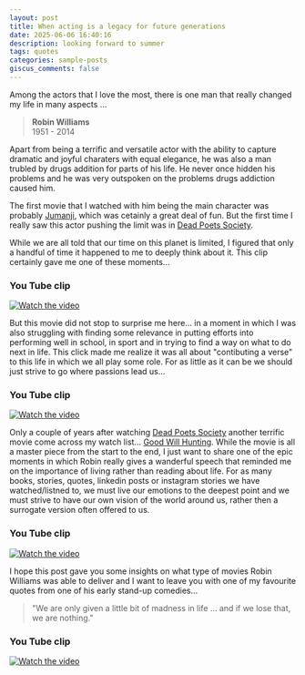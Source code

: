 ```yaml
---
layout: post
title: When acting is a legacy for future generations
date: 2025-06-06 16:40:16
description: looking forward to summer
tags: quotes
categories: sample-posts
giscus_comments: false
---
```




Among the actors that I love the most, there is one man that really changed my life in many aspects ... 

> **Robin Williams**   
> 1951 - 2014


Apart from being a terrific and versatile actor with the ability to capture dramatic and joyful charaters with equal elegance, he was also a man trubled by drugs addition for parts of his life. He never once hidden his problems and he was very outspoken on the problems drugs addiction caused him. 

The first movie that I watched with him being the main character was probably [Jumanji](https://en.wikipedia.org/wiki/Jumanji), which was cetainly a great deal of fun. But the first time I really saw this actor pushing the limit was in [Dead Poets Society](https://en.wikipedia.org/wiki/Dead_Poets_Society).


While we are all told that our time on this planet is limited, I figured that only a handful of time it happened to me to deeply think about it. This clip certainly gave me one of these moments... 


### You Tube clip
[![Watch the video](https://img.youtube.com/vi/vi0Lbjs5ECI/hqdefault.jpg)](https://www.youtube.com/watch?v=vi0Lbjs5ECI)


But this movie did not stop to surprise me here... in a moment in which I was also struggling with finding some relevance in putting efforts into performing well in school, in sport and in trying to find a way on what to do next in life. This click made me realize it was all about "contibuting a verse" to this life in which we all play some role. For as little as it can be we should just strive to go where passions lead us...

### You Tube clip
[![Watch the video](https://img.youtube.com/vi/Wey8nauEyA4/hqdefault.jpg)](https://www.youtube.com/watch?v=Wey8nauEyA4I)


Only a couple of years after watching [Dead Poets Society](https://en.wikipedia.org/wiki/Dead_Poets_Society) another terrific movie come across my watch list... [Good Will Hunting](https://en.wikipedia.org/wiki/Good_Will_Hunting). While the movie is all a master piece from the start to the end, I just want to share one of the epic moments in which Robin really gives a wanderful speech that reminded me on the importance of living rather than reading about life. For as many books, stories, quotes, linkedin posts or instagram stories we have watched/listned to, we must live our emotions to the deepest point and we must strive to have our own vision of the world around us, rather then a surrogate version often offered to us.


### You Tube clip
[![Watch the video](https://img.youtube.com/vi/8GY3sO47YYo/hqdefault.jpg)](https://www.youtube.com/watch?v=8GY3sO47YYo)


I hope this post gave you some insights on what type of movies Robin Williams was able to deliver and I want to leave you with one of my favourite quotes from one of his early stand-up comedies...

> "We are only given a little bit of madness in life ... and if we lose that, we are nothing."

### You Tube clip
[![Watch the video](https://img.youtube.com/vi/klvLQ-lMfrw/hqdefault.jpg)](https://www.youtube.com/watch?v=klvLQ-lMfrw)



